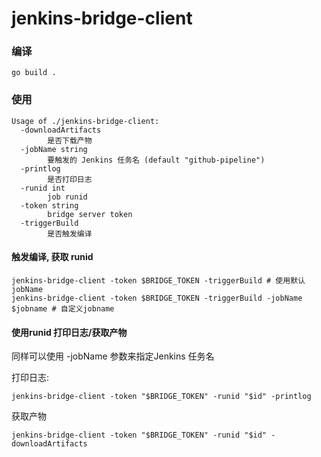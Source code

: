 # jenkins-bridge-client

### 编译

``` shell
go build .
```

### 使用

```
Usage of ./jenkins-bridge-client:
  -downloadArtifacts
    	是否下载产物
  -jobName string
    	要触发的 Jenkins 任务名 (default "github-pipeline")
  -printlog
    	是否打印日志
  -runid int
    	job runid
  -token string
    	bridge server token
  -triggerBuild
    	是否触发编译
```

#### 触发编译, 获取 runid
``` shell
jenkins-bridge-client -token $BRIDGE_TOKEN -triggerBuild # 使用默认jobName
jenkins-bridge-client -token $BRIDGE_TOKEN -triggerBuild -jobName $jobname # 自定义jobname
```


#### 使用runid 打印日志/获取产物

同样可以使用 -jobName 参数来指定Jenkins 任务名

打印日志:
``` shell
jenkins-bridge-client -token "$BRIDGE_TOKEN" -runid "$id" -printlog
```
获取产物
``` shell
jenkins-bridge-client -token "$BRIDGE_TOKEN" -runid "$id" -downloadArtifacts
```
